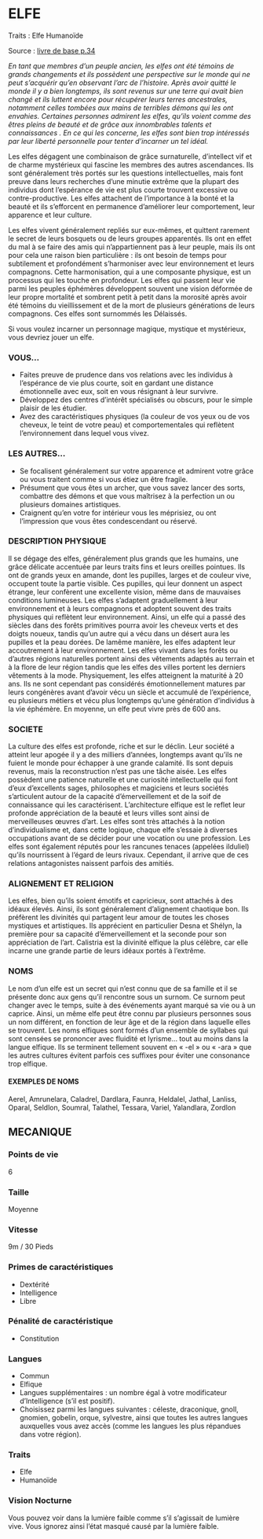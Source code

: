 # ELFE

Traits : Elfe Humanoïde

Source : [livre de base p.34](https://black-book-editions.fr/produit.php?id=7870)

*En tant que membres d’un peuple ancien, les elfes ont été témoins de grands changements et ils possèdent une perspective sur le monde qui ne peut s’acquérir qu’en observant l’arc de l’histoire. Après avoir quitté le monde il y a bien longtemps, ils sont revenus sur une terre qui avait bien changé et ils luttent encore pour récupérer leurs terres ancestrales, notamment celles tombées aux mains de terribles démons qui les ont envahies. Certaines personnes admirent les elfes, qu’ils voient comme des êtres pleins de beauté et de grâce aux innombrables talents et connaissances . En ce qui les concerne, les elfes sont bien trop intéressés par leur liberté personnelle pour tenter d’incarner un tel idéal.*

Les elfes dégagent une combinaison de grâce surnaturelle, d’intellect vif et de charme mystérieux qui fascine les membres des autres ascendances. Ils sont généralement très portés sur les questions intellectuelles, mais font preuve dans leurs recherches d’une minutie extrême que la plupart des individus dont l’espérance de vie est plus courte trouvent excessive ou contre-productive. Les elfes attachent de l’importance à la bonté et la beauté et ils s’efforcent en permanence d’améliorer leur comportement, leur apparence et leur culture.

Les elfes vivent généralement repliés sur eux-mêmes, et quittent rarement le secret de leurs bosquets ou de leurs groupes apparentés. Ils ont en effet du mal à se faire des amis qui n’appartiennent pas à leur peuple, mais ils ont pour cela une raison bien particulière : ils ont besoin de temps pour subtilement et profondément s’harmoniser avec leur environnement et leurs compagnons. Cette harmonisation, qui a une composante physique, est un processus qui les touche en profondeur. Les elfes qui passent leur vie parmi les peuples éphémères développent souvent une vision déformée de leur propre mortalité et sombrent petit à petit dans la morosité après avoir été témoins du vieillissement et de la mort de plusieurs générations de leurs compagnons. Ces elfes sont surnommés les Délaissés.

Si vous voulez incarner un personnage magique, mystique et mystérieux, vous devriez jouer un elfe.

### VOUS...

* Faites preuve de prudence dans vos relations avec les individus à l’espérance de vie plus courte, soit en gardant une distance émotionnelle avec eux, soit en vous résignant à leur survivre.
* Développez des centres d’intérêt spécialisés ou obscurs, pour le simple plaisir de les étudier.
* Avez des caractéristiques physiques (la couleur de vos yeux ou de vos cheveux, le teint de votre peau) et comportementales qui reflètent l’environnement dans lequel vous vivez.

### LES AUTRES...

* Se focalisent généralement sur votre apparence et admirent votre grâce ou vous traitent comme si vous étiez un être fragile.
* Présument que vous êtes un archer, que vous savez lancer des sorts, combattre des démons et que vous maîtrisez à la perfection un ou plusieurs domaines
artistiques.
* Craignent qu’en votre for intérieur vous les méprisiez, ou ont l’impression que vous êtes condescendant ou réservé.

### DESCRIPTION PHYSIQUE

Il se dégage des elfes, généralement plus grands que les humains, une grâce délicate accentuée par leurs traits fins et leurs oreilles pointues. Ils ont de grands yeux en amande, dont les pupilles, larges et de couleur vive, occupent toute la partie visible. Ces pupilles, qui leur donnent un aspect étrange, leur confèrent une excellente vision, même dans de mauvaises conditions lumineuses.
Les elfes s’adaptent graduellement à leur environnement et à leurs compagnons et adoptent souvent des traits physiques qui reflètent leur environnement. Ainsi, un elfe qui a passé des siècles dans des forêts primitives pourra avoir les cheveux verts et des doigts noueux, tandis qu’un autre qui a vécu dans un désert aura les pupilles et la peau dorées. De lamême manière, les elfes adaptent leur accoutrement à leur environnement. Les elfes vivant dans les forêts ou d’autres régions naturelles portent ainsi des vêtements adaptés au terrain et à la flore de leur région tandis que les elfes des villes portent les derniers vêtements à la mode.
Physiquement, les elfes atteignent la maturité à 20 ans. Ils ne sont cependant pas considérés émotionnellement matures par leurs congénères avant d’avoir vécu un siècle et accumulé de l’expérience, eu plusieurs métiers et vécu plus longtemps qu’une génération d’individus à la vie éphémère. En moyenne, un elfe peut vivre près de 600 ans.

### SOCIETE

La culture des elfes est profonde, riche et sur le déclin. Leur société a atteint leur apogée il y a des milliers d’années, longtemps avant qu’ils ne fuient le monde pour échapper à une grande calamité. Ils sont depuis revenus, mais la reconstruction n’est pas une tâche aisée. Les elfes possèdent une patience naturelle et une curiosité intellectuelle qui font d’eux d’excellents sages, philosophes et magiciens et leurs sociétés s’articulent autour de la capacité d’émerveillement et de la soif de connaissance qui les caractérisent. L’architecture elfique est le reflet leur profonde appréciation de la beauté et leurs villes sont ainsi de merveilleuses œuvres d’art.
Les elfes sont très attachés à la notion d’individualisme et, dans cette logique, chaque elfe s’essaie à diverses occupations avant de se décider pour une vocation ou une profession. Les elfes sont également réputés pour les rancunes tenaces (appelées ilduliel) qu’ils nourrissent à l’égard de leurs rivaux. Cependant, il arrive que de ces relations antagonistes naissent parfois des amitiés.

### ALIGNEMENT ET RELIGION

Les elfes, bien qu’ils soient émotifs et capricieux, sont attachés à des idéaux élevés.
Ainsi, ils sont généralement d’alignement chaotique bon. Ils préfèrent les divinités qui partagent leur amour de toutes les choses mystiques et artistiques. Ils apprécient en particulier Desna et Shélyn, la première pour sa capacité d’émerveillement et la seconde pour son appréciation de l’art. Calistria est la divinité elfique la plus célèbre, car elle incarne une grande partie de leurs idéaux portés à l’extrême.

### NOMS

Le nom d’un elfe est un secret qui n’est connu que de sa famille et il se présente donc aux gens qu’il rencontre sous un surnom. Ce surnom peut changer avec le temps, suite à des événements ayant marqué sa vie ou à un caprice. Ainsi, un même elfe peut être connu par plusieurs personnes sous un nom différent, en fonction de leur âge et de la région dans laquelle elles se trouvent. Les noms elfiques sont formés d’un ensemble de syllabes qui
sont censées se prononcer avec fluidité et lyrisme... tout au moins dans la langue elfique.
Ils se terminent tellement souvent en « -el » ou « -ara » que les autres cultures évitent parfois ces suffixes pour éviter une consonance trop elfique.

#### EXEMPLES DE NOMS
Aerel, Amrunelara, Caladrel, Dardlara, Faunra, Heldalel, Jathal, Lanliss, Oparal, Seldlon, Soumral, Talathel, Tessara, Variel, Yalandlara, Zordlon

## MECANIQUE

### Points de vie

6

### Taille

Moyenne

### Vitesse

9m / 30 Pieds

### Primes de caractéristiques

* Dextérité
* Intelligence
* Libre

### Pénalité de caractéristique

* Constitution

### Langues

* Commun
* Elfique
* Langues supplémentaires : un nombre égal à votre modificateur d’Intelligence (s’il est positif).
* Choisissez parmi les langues suivantes : céleste, draconique, gnoll, gnomien, gobelin, orque, sylvestre, ainsi que toutes les autres langues auxquelles vous avez accès (comme les langues les plus répandues dans votre région).

### Traits

* Elfe
* Humanoïde

### Vision Nocturne

Vous pouvez voir dans la lumière faible comme s’il s’agissait de lumière vive. Vous ignorez ainsi l’état masqué causé par la lumière faible.
